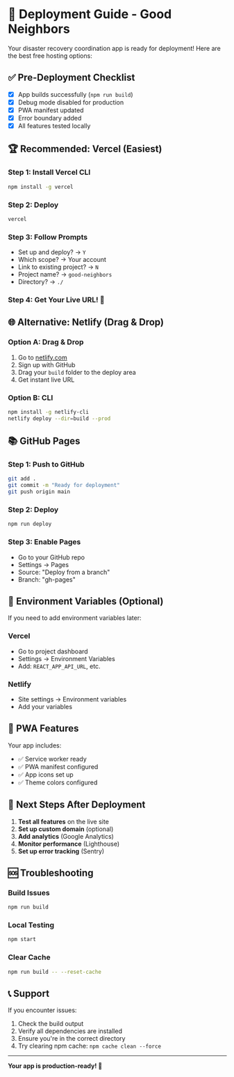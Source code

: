 # 🚀 Deployment Guide - Good Neighbors

Your disaster recovery coordination app is ready for deployment! Here are the best free hosting options:

## ✅ Pre-Deployment Checklist

- [x] App builds successfully (`npm run build`)
- [x] Debug mode disabled for production
- [x] PWA manifest updated
- [x] Error boundary added
- [x] All features tested locally

## 🏆 Recommended: Vercel (Easiest)

### Step 1: Install Vercel CLI
```bash
npm install -g vercel
```

### Step 2: Deploy
```bash
vercel
```

### Step 3: Follow Prompts
- Set up and deploy? → `Y`
- Which scope? → Your account
- Link to existing project? → `N`
- Project name? → `good-neighbors`
- Directory? → `./`

### Step 4: Get Your Live URL! 🎉

## 🌐 Alternative: Netlify (Drag & Drop)

### Option A: Drag & Drop
1. Go to [netlify.com](https://netlify.com)
2. Sign up with GitHub
3. Drag your `build` folder to the deploy area
4. Get instant live URL

### Option B: CLI
```bash
npm install -g netlify-cli
netlify deploy --dir=build --prod
```

## 📚 GitHub Pages

### Step 1: Push to GitHub
```bash
git add .
git commit -m "Ready for deployment"
git push origin main
```

### Step 2: Deploy
```bash
npm run deploy
```

### Step 3: Enable Pages
- Go to your GitHub repo
- Settings → Pages
- Source: "Deploy from a branch"
- Branch: "gh-pages"

## 🔧 Environment Variables (Optional)

If you need to add environment variables later:

### Vercel
- Go to project dashboard
- Settings → Environment Variables
- Add: `REACT_APP_API_URL`, etc.

### Netlify
- Site settings → Environment variables
- Add your variables

## 📱 PWA Features

Your app includes:
- ✅ Service worker ready
- ✅ PWA manifest configured
- ✅ App icons set up
- ✅ Theme colors configured

## 🎯 Next Steps After Deployment

1. **Test all features** on the live site
2. **Set up custom domain** (optional)
3. **Add analytics** (Google Analytics)
4. **Monitor performance** (Lighthouse)
5. **Set up error tracking** (Sentry)

## 🆘 Troubleshooting

### Build Issues
```bash
npm run build
```

### Local Testing
```bash
npm start
```

### Clear Cache
```bash
npm run build -- --reset-cache
```

## 📞 Support

If you encounter issues:
1. Check the build output
2. Verify all dependencies are installed
3. Ensure you're in the correct directory
4. Try clearing npm cache: `npm cache clean --force`

---

**Your app is production-ready! 🎉** 